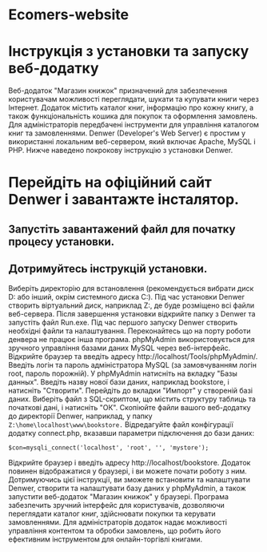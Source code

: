 # Ecomers-website

# Інструкція з установки та запуску веб-додатку

 Веб-додаток "Магазин книжок" призначений для забезпечення користувачам можливості переглядати, шукати та купувати книги через Інтернет.
 Додаток містить каталог книг, інформацію про кожну книгу, а також функціональність кошика для покупок та оформлення замовлень. 
 Для адміністраторів передбачені інструменти для управління каталогом книг та замовленнями.
 Denwer (Developer's Web Server) є простим у використанні локальним веб-сервером, який включає Apache, MySQL і PHP. Нижче наведено покрокову інструкцію з установки Denwer.
 
# Перейдіть на офіційний сайт Denwer і завантажте інсталятор. 

## Запустіть завантажений файл для початку процесу установки.
## Дотримуйтесь інструкцій установки. 

Виберіть директорію для встановлення (рекомендується вибрати диск D: або інший, окрім системного диска C:). 
Під час установки Denwer створить віртуальний диск, наприклад Z:, де буде розміщено всі файли веб-сервера.
Після завершення установки відкрийте папку з Denwer та запустіть файл Run.exe. 
Під час першого запуску Denwer створить необхідні файли та налаштування.
Переконайтесь що на порту роботи денвера не працює інша програма.
phpMyAdmin використовується для зручного управління базами даних MySQL через веб-інтерфейс.
Відкрийте браузер та введіть адресу http://localhost/Tools/phpMyAdmin/. 
Введіть логін та пароль адміністратора MySQL (за замовчуванням логін root, пароль порожній).
У phpMyAdmin натисніть на вкладку "Базы данных". 
Введіть назву нової бази даних, наприклад bookstore, і натисніть "Створити".
Перейдіть до вкладки "Импорт" у створеній базі даних. 
Виберіть файл з SQL-скриптом, що містить структуру таблиць та початкові дані, і натисніть "ОК".
Скопіюйте файли вашого веб-додатку до директорії Denwer, наприклад, у папку ```Z:\home\localhost\www\bookstore.```
Відредагуйте файл конфігурації додатку connect.php, вказавши параметри підключення до бази даних:

```$con=mysqli_connect('localhost', 'root', '', 'mystore');```

Відкрийте браузер і введіть адресу http://localhost/bookstore. 
Додаток повинен відображатися у браузері, і ви можете почати роботу з ним.
Дотримуючись цієї інструкції, ви зможете встановити та налаштувати Denwer, створити та налаштувати базу даних у phpMyAdmin, а також запустити веб-додаток "Магазин книжок" у браузері. 
Програма забезпечить зручний інтерфейс для користувачів, дозволяючи переглядати каталог книг, здійснювати покупки та керувати замовленнями. 
Для адміністраторів додаток надає можливості управління контентом та обробки замовлень, що робить його ефективним інструментом для онлайн-торгівлі книгами.

